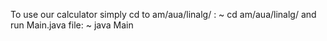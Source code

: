 To use our calculator simply cd to am/aua/linalg/ : 
~ cd am/aua/linalg/
and run Main.java file: 
~ java Main
